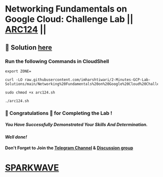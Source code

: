 # Networking Fundamentals on Google Cloud: Challenge Lab || [ARC124](https://www.cloudskillsboost.google/focuses/65382?parent=catalog) ||

## 🔑 Solution [here](https://www.youtube.com/@sparkwave.01)

### Run the following Commands in CloudShell
```
export ZONE=
```
```
curl -LO raw.githubusercontent.com/imharshtiwari/2-Minutes-GCP-Lab-Solutions/main/Networking%20Fundamentals%20on%20Google%20Cloud%20Challenge%20Lab/arc124.sh

sudo chmod +x arc124.sh

./arc124.sh
```

### 🐼 Congratulations 🎉 for Completing the Lab !

##### *You Have Successfully Demonstrated Your Skills And Determination.*

#### *Well done!*

#### Don't Forget to Join the [Telegram Channel](https://t.me/sparkwave.01) & [Discussion group](https://t.me/sparkwave.01chats)

# [SPARKWAVE](https://www.youtube.com/@sparkwave.01)
